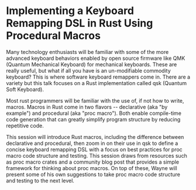 # Implementing a Keyboard Remapping DSL in Rust Using Procedural Macros

Many technology enthusiasts will be familiar with some of the more advanced
keyboard behaviors enabled by open source firmware like QMK (Quantum Mechanical
Keyboard) for mechanical keyboards. These are really useful, but what if all
you have is an un-modifiable commodity keyboard? This is where software
keyboard remappers come in. There are a variety but this talk focuses on a Rust
implementation called qsk (Quantum Soft Keyboard).

Most rust programmers will be familiar with the use of, if not how to write,
macros. Macros in Rust come in two flavors -- declarative (aka "by example")
and procedural (aka "proc macro"). Both enable compile-time code generation
that can greatly simplify program structure by reducing repetitive code.

This session will introduce Rust macros, including the difference between
declarative and procedural, then zoom in on their use in qsk to define a
concise keyboard remapping DSL with a focus on best practices for proc macro
code structure and testing. This session draws from resources such as proc
macro crates and a community blog post that provides a simple framework for
thinking about proc macros. On top of these, Wayne will present some of his own
suggestions to take proc macro code structure and testing to the next level. 
